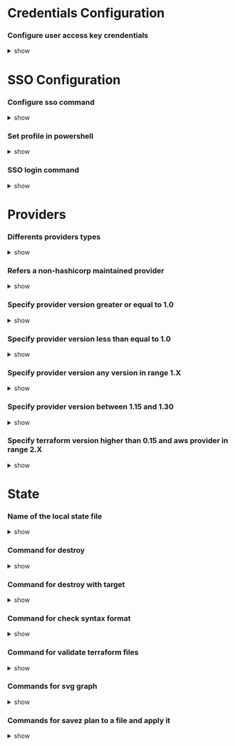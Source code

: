 # Credentials Configuration

### Configure user access key crendentials

<details>
<summary>show</summary>
<p>

`aws configure`

</p>
</details>

# SSO Configuration

### Configure sso command

<details>
<summary>show</summary>
<p>

`aws configure sso`

</p>
</details>

### Set profile in powershell

<details>
<summary>show</summary>
<p>

`$Env:AWS_PROFILE = "MyProfile"`

</p>
</details>

### SSO login command

<details>
<summary>show</summary>
<p>

`aws sso login`

</p>
</details>

# Providers

### Differents providers types

<details>
<summary>show</summary>
<p>

 - Official (Owned and maintained by HashiCorp)
 - Partner
 - Community

</p>
</details>

### Refers a non-hashicorp maintained provider

<details>
<summary>show</summary>
<p>

```hcl
terraform
{
    required_providers{
        digitalocean = {
            source= "digitalocean/digitalocean"
        }
    }
}

provider "digitalocean" {
    token = "mytoken"
}
```

</p>
</details>

### Specify provider version greater or equal to 1.0

<details>
<summary>show</summary>
<p>

`>=1.0`

</p>
</details>

### Specify provider version less than equal to 1.0

<details>
<summary>show</summary>
<p>

`<=1.0`

</p>
</details>

### Specify provider version any version in range 1.X

<details>
<summary>show</summary>
<p>

`~>1.0`

</p>
</details>

### Specify provider version between 1.15 and 1.30

<details>
<summary>show</summary>
<p>

`>=1.15,<=1.30`

</p>
</details>

### Specify terraform version higher than 0.15 and aws provider in range 2.X
<details>
<summary>show</summary>
<p>

```hcl
terraform {
  required_version = "< 0.11"
  required_providers {
    aws = "~> 2.0"
  }
}
```

</p>
</details>

# State

### Name of the local state file

<details>
<summary>show</summary>
<p>

`terraform.tfstate`

</p>
</details>

### Command for destroy

<details>
<summary>show</summary>
<p>

`terraform destroy`

</p>
</details>

### Command for destroy with target

<details>
<summary>show</summary>
<p>

`terraform destroy -target aws_instance.myec2`

</p>
</details>

### Command for check syntax format

<details>
<summary>show</summary>
<p>

`terraform fmt`

</p>
</details>

### Command for validate terraform files

<details>
<summary>show</summary>
<p>

`terraform validate`

</p>
</details>

### Commands for svg graph
<details>
<summary>show</summary>
<p>

`terraform graph > graph.dot`

`yum install graphviz`

`cat graph.dot | dot -Tsvg > mygraph.svg`

</p>
</details>

### Commands for savez plan to a file and apply it
<details>
<summary>show</summary>
<p>

`terraform plan -out=tfplan`

`terraform apply tfplan`

</p>
</details>